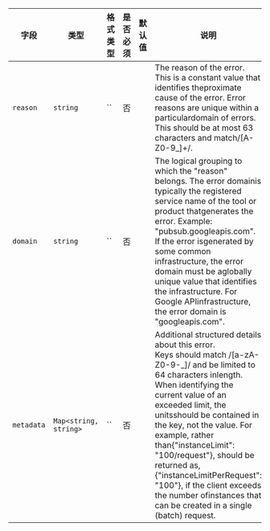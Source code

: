 | 字段 | 类型 | 格式类型 | 是否必须 | 默认值 | 说明 |
|---|---|---|---|---|---|
| `reason` | `string` | `` | 否 |  | The reason of the error. This is a constant value that identifies theproximate cause of the error. Error reasons are unique within a particulardomain of errors. This should be at most 63 characters and match/[A-Z0-9_]+/. |
| `domain` | `string` | `` | 否 |  | The logical grouping to which the "reason" belongs. The error domainis typically the registered service name of the tool or product thatgenerates the error. Example: "pubsub.googleapis.com". If the error isgenerated by some common infrastructure, the error domain must be aglobally unique value that identifies the infrastructure. For Google APIinfrastructure, the error domain is "googleapis.com". |
| `metadata` | `Map<string, string>` | `` | 否 |  | Additional structured details about this error.<br>Keys should match /[a-zA-Z0-9-_]/ and be limited to 64 characters inlength. When identifying the current value of an exceeded limit, the unitsshould be contained in the key, not the value.  For example, rather than{"instanceLimit": "100/request"}, should be returned as,{"instanceLimitPerRequest": "100"}, if the client exceeds the number ofinstances that can be created in a single (batch) request. |
